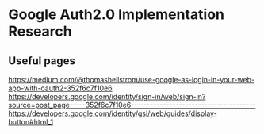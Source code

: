 # Google Auth2.0 Implementation Research

## Useful pages

<https://medium.com/@thomashellstrom/use-google-as-login-in-your-web-app-with-oauth2-352f6c7f10e6>
<https://developers.google.com/identity/sign-in/web/sign-in?source=post_page-----352f6c7f10e6--------------------------------------->
<https://developers.google.com/identity/gsi/web/guides/display-button#html_1>
